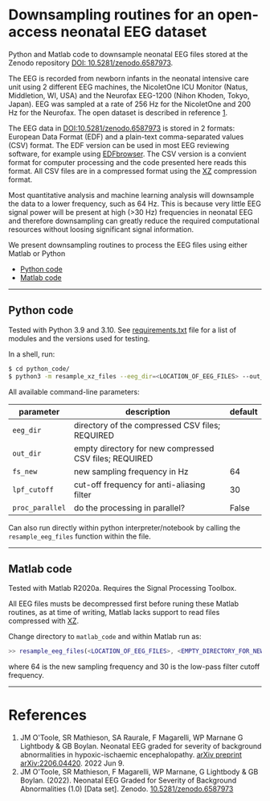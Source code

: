 # Downsampling routines for an open-access neonatal EEG dataset

Python and Matlab code to downsample neonatal EEG files stored at the Zenodo repository [DOI:
10.5281/zenodo.6587973](https://doi.org/10.5281/zenodo.6587973).

The EEG is recorded from newborn infants in the neonatal intensive care unit using 2
different EEG machines, the NicoletOne ICU Monitor (Natus, Middletion, WI, USA) and the
Neurofax EEG-1200 (Nihon Khoden, Tokyo, Japan). EEG was sampled at a rate of 256 Hz for
the NicoletOne and 200 Hz for the Neurofax. The open dataset is described in reference
[1](#references).

The EEG data in [DOI:10.5281/zenodo.6587973](https://doi.org/10.5281/zenodo.6587973) is
stored in 2 formats: European Data Format (EDF) and a plain-text comma-separated values
(CSV) format. The EDF version can be used in most EEG reviewing software, for example
using [EDFbrowser](https://www.teuniz.net/edfbrowser/). The CSV version is a convient
format for computer processing and the code presented here reads this format. All CSV
files are in a compressed format using the [XZ](https://tukaani.org/xz/) compression format.



Most quantitative analysis and machine learning analysis will downsample the data to a
lower frequency, such as 64 Hz. This is because very little EEG signal power will be
present at high (>30 Hz) frequencies in neonatal EEG and therefore downsampling can
greatly reduce the required computational resources without loosing significant signal
information.

We present downsampling routines to process the EEG files using either Matlab or Python

- [Python code](#python-code)
- [Matlab code](#matlab-code)


---

## Python code
Tested with Python 3.9 and 3.10. See [requirements.txt](python/requirements.txt) file for
a list of modules and the versions used for testing. 

In a shell, run:
```sh
$ cd python_code/
$ python3 -m resample_xz_files --eeg_dir=<LOCATION_OF_EEG_FILES> --out_dir=<EMPTY_DIRECTORY_FOR_NEW_FILES>
```

All available command-line parameters:

| parameter       | description                                            | default |
|-----------------|--------------------------------------------------------|---------|
| `eeg_dir`       | directory of the compressed CSV files; REQUIRED        |         |
| `out_dir`       | empty directory for new compressed CSV files; REQUIRED |         |
| `fs_new`        | new sampling frequency in Hz                           | 64      |
| `lpf_cutoff`    | cut-off frequency for anti-aliasing filter             | 30      |
| `proc_parallel` | do the processing in parallel?                         | False   |

Can also run directly within python interpreter/notebook by calling the
`resample_eeg_files` function within the file.

---

## Matlab code

Tested with Matlab R2020a. Requires the Signal Processing Toolbox.

All EEG files musts be decompressed first before runing these Matlab routines, as at time
of writing, Matlab lacks support to read files compressed with
[XZ](https://tukaani.org/xz/).

Change directory to `matlab_code` and within Matlab run as:

```matlab
>> resample_eeg_files(<LOCATION_OF_EEG_FILES>, <EMPTY_DIRECTORY_FOR_NEW_FILES>, 64, 30);
```

where 64 is the new sampling frequency and 30 is the low-pass filter cutoff frequency.

---


# References

1. JM O'Toole, SR Mathieson, SA Raurale, F Magarelli, WP Marnane G Lightbody & GB
   Boylan. Neonatal EEG graded for severity of background abnormalities in
   hypoxic-ischaemic encephalopathy. [arXiv preprint
   arXiv:2206.04420](https://arxiv.org/abs/2206.04420). 2022 Jun 9.
2. JM O'Toole, SR Mathieson, F Magarelli, WP Marnane, G Lightbody & GB
   Boylan. (2022). Neonatal EEG Graded for Severity of Background Abnormalities (1.0)
   [Data set]. Zenodo. [10.5281/zenodo.6587973](https://doi.org/10.5281/zenodo.6587973)
